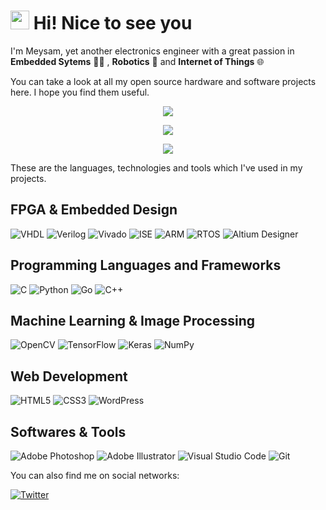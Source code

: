<h1><img src="https://emojis.slackmojis.com/emojis/images/1531849430/4246/blob-sunglasses.gif?1531849430" width="30"/> Hi! Nice to see you</h1>

<p>I'm Meysam, yet another electronics engineer with a great passion in <b>Embedded Sytems</b> 👨‍💻 , <b>Robotics</b> 🤖 and <b>Internet of Things</b> 🌐</p>

<p>You can take a look at all my open source hardware and software projects here. I hope you find them useful.</p>

<p align="center"> <img src="https://github-readme-stats.vercel.app/api?username=m3y54m&show_icons=true&theme=slateorange" />
<p align="center"> <img src="https://github-readme-streak-stats.herokuapp.com/?user=m3y54m&theme=slateorange" />
<p align="center"> <img src="http://github-profile-summary-cards.vercel.app/api/cards/profile-details?username=m3y54m&theme=zenburn" />
  
<p>These are the languages, technologies and tools which I've used in my projects.</p>

<h2>FPGA & Embedded Design</h2>

![VHDL](https://img.shields.io/badge/vhdl-red?style=for-the-badge&logo=v&logoColor=white)
![Verilog](https://img.shields.io/badge/verilog-blue?style=for-the-badge&logo=v&logoColor=white)
![Vivado](https://img.shields.io/badge/vivado-green?style=for-the-badge&logo=xilinx&logoColor=red)
![ISE](https://img.shields.io/badge/ise-green?style=for-the-badge&logo=xilinx&logoColor=red)
![ARM](https://img.shields.io/badge/arm-blue?style=for-the-badge)
![RTOS](https://img.shields.io/badge/rtos-purple?style=for-the-badge)
![Altium Designer](https://img.shields.io/badge/altium%20designer-orange?style=for-the-badge)


<h2>Programming Languages and Frameworks</h2>

![C](https://img.shields.io/badge/c-%2300599C.svg?style=for-the-badge&logo=c&logoColor=white)
![Python](https://img.shields.io/badge/python-3670A0?style=for-the-badge&logo=python&logoColor=ffdd54)
![Go](https://img.shields.io/badge/go-%2300ADD8.svg?style=for-the-badge&logo=go&logoColor=white)
![C++](https://img.shields.io/badge/c++-%2300599C.svg?style=for-the-badge&logo=c%2B%2B&logoColor=white)
<!--- ![C#](https://img.shields.io/badge/c%23-%23239120.svg?style=for-the-badge&logo=c-sharp&logoColor=white) -->
<!--- ![Qt](https://img.shields.io/badge/Qt-%23217346.svg?style=for-the-badge&logo=Qt&logoColor=white) -->
<!--- ![JavaScript](https://img.shields.io/badge/javascript-%23323330.svg?style=for-the-badge&logo=javascript&logoColor=%23F7DF1E) -->

<h2>Machine Learning & Image Processing</h2>

![OpenCV](https://img.shields.io/badge/opencv-%23white.svg?style=for-the-badge&logo=opencv&logoColor=white)
![TensorFlow](https://img.shields.io/badge/TensorFlow-%23FF6F00.svg?style=for-the-badge&logo=TensorFlow&logoColor=white)
![Keras](https://img.shields.io/badge/Keras-%23D00000.svg?style=for-the-badge&logo=Keras&logoColor=white)
![NumPy](https://img.shields.io/badge/numpy-%23013243.svg?style=for-the-badge&logo=numpy&logoColor=white)

<h2>Web Development</h2>

![HTML5](https://img.shields.io/badge/html5-%23E34F26.svg?style=for-the-badge&logo=html5&logoColor=white)
![CSS3](https://img.shields.io/badge/css3-%231572B6.svg?style=for-the-badge&logo=css3&logoColor=white)
![WordPress](https://img.shields.io/badge/WordPress-%23117AC9.svg?style=for-the-badge&logo=WordPress&logoColor=white)
<!--- ![NodeJS](https://img.shields.io/badge/node.js-6DA55F?style=for-the-badge&logo=node.js&logoColor=white) -->
<!--- ![Postgres](https://img.shields.io/badge/postgres-%23316192.svg?style=for-the-badge&logo=postgresql&logoColor=white) -->
<!--- ![React](https://img.shields.io/badge/react-%2320232a.svg?style=for-the-badge&logo=react&logoColor=%2361DAFB) -->
<!--- ![MongoDB](https://img.shields.io/badge/MongoDB-%234ea94b.svg?style=for-the-badge&logo=mongodb&logoColor=white) -->

<h2>Softwares & Tools</h2>

![Adobe Photoshop](https://img.shields.io/badge/adobe%20photoshop-%2331A8FF.svg?style=for-the-badge&logo=adobephotoshop&logoColor=white)
![Adobe Illustrator](https://img.shields.io/badge/adobe%20illustrator-%23FF9A00.svg?style=for-the-badge&logo=adobeillustrator&logoColor=white)
![Visual Studio Code](https://img.shields.io/badge/Visual%20Studio%20Code-0078d7.svg?style=for-the-badge&logo=visual-studio-code&logoColor=white)
![Git](https://img.shields.io/badge/git-%23F05033.svg?style=for-the-badge&logo=git&logoColor=white)

<p>You can also find me on social networks:
</p>

[![Twitter](https://img.shields.io/badge/twitter-%231DA1F2.svg?style=for-the-badge&logo=Twitter&logoColor=white)](https://twitter.com/m3y54m)
